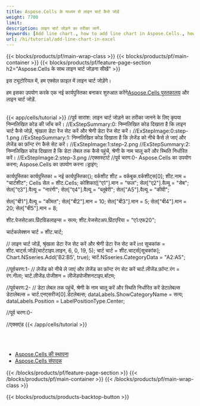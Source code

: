 ```yaml
---
title: Aspose.Cells के माध्यम से लाइन चार्ट कैसे जोड़ें
weight: 7700
limit:
description: लाइन चार्ट जोड़ने का तरीका जानें.
keywords: [Add line chart., how to add line chart in Aspose.Cells., how to add line chart using Aspose.Cells]
url: /hi/tutorial/add-line-chart-in-excel
---
```

{{< blocks/products/pf/main-wrap-class >}}
{{< blocks/products/pf/main-container >}}
{{< blocks/products/pf/feature-page-section h2="Aspose.Cells के साथ लाइन चार्ट जोड़ना सीखें" >}}

<p>
इस ट्यूटोरियल में, हम एक्सेल फ़ाइल में लाइन चार्ट जोड़ेंगे।
</p>

<p>
 हम इसका उपयोग करके एक नई कार्यपुस्तिका बनाकर शुरुआत करेंगे<a href="https://www.nuget.org/packages/Aspose.Cells">Aspose.Cells पुस्तकालय</a> और लाइन चार्ट जोड़ें.
</p>

<br />
{{< app/cells/tutorial >}}
//पूर्व सारांश: लाइन चार्ट जोड़ने का तरीका जानने के लिए कृपया निम्नलिखित कोड की जाँच करें।
//ExStepSummary:0: निम्नलिखित कोड दिखाता है कि लाइन चार्ट कैसे जोड़ें, श्रृंखला डेटा रेंज सेट करें और श्रेणी डेटा रेंज सेट करें।
//ExStepImage:0:step-1.png
//ExStepSummary:1: निम्नलिखित कोड दिखाता है कि लेजेंड को नीचे कैसे ले जाएं और लेजेंड का फ़ॉन्ट रंग कैसे सेट करें।
//ExStepImage:1:step-2.png
//ExStepSummary:2: निम्नलिखित कोड दिखाता है कि डेटा लेबल तक कैसे पहुंचें, श्रेणी के नाम चालू करें और स्थिति निर्धारित करें।
//ExStepImage:2:step-3.png
//एक्सस्टार्ट
//पूर्व चरण:0-
Aspose.Cells का उपयोग करना;
Aspose.Cells का उपयोग करना।ड्राइंग;

कार्यपुस्तिका कार्यपुस्तिका = नई कार्यपुस्तिका();
वर्कशीट शीट = वर्कबुक.वर्कशीट्स[0];
शीट.नाम = "चार्टशीट";
Cells सेल = शीट.Cells;
कोशिकाएं["ए1"].मान = "फल";
सेल["ए2"].वैल्यू = "सेब";
सेल["ए3"].वैल्यू = "नारंगी";
सेल["ए4"].वैल्यू = "ब्लूबेरी";
सेल["A5"].वैल्यू = "कीवी";

सेल["बी1"].वैल्यू = "कीमत";
सेल["बी2"].मान = 10;
सेल["बी3"].मान = 5;
सेल["बी4"].मान = 20;
सेल["बी5"].मान = 8;

शीट.पेजसेटअप.प्रिंटग्रिडलाइन्स = सत्य;
शीट.पेजसेटअप.प्रिंटएरिया = "ए1:एफ20";

चार्टकलेक्शन चार्ट = शीट.चार्ट;

// लाइन चार्ट जोड़ें, श्रृंखला डेटा रेंज सेट करें और श्रेणी डेटा रेंज सेट करें
int सूचकांक = शीट.चार्ट्स.जोड़ें(चार्टटाइप.लाइन, 6, 0, 19, 5);
चार्ट चार्ट = शीट.चार्ट्स[सूचकांक];
Chart.NSseries.Add('B2:B5', true);
चार्ट.NSseries.CategoryData = "A2:A5";

//पूर्वचरण:1-
// लेजेंड को नीचे ले जाएं और लेजेंड का फ़ॉन्ट रंग सेट करें
चार्ट.लीजेंड.फ़ॉन्ट.रंग = रंग.नीला;
चार्ट.लीजेंड.पोजीशन = लीजेंडपोजीशनटाइप.बॉटम;

//पूर्वचरण:2-
// डेटा लेबल तक पहुंचें, श्रेणी के नाम चालू करें और स्थिति निर्धारित करें
डेटालेबल्स डेटालेबल्स = चार्ट.एनएसरीज[0].डेटलेबल्स;
dataLabels.ShowCategoryName = सत्य;
dataLabels.Position = LabelPositionType.Center;

//पूर्व चरण:0-

//एक्सएंड
{{< /app/cells/tutorial >}}
<br />

<br />
<br />
<div class="code-sample">
    <ul class="link-list">
        <li class="link-item"><a href="https://docs.aspose.com/cells/net/installation/">Aspose.Cells की स्थापना</a></li>
        <li class="link-item"><a href="https://products.aspose.app/cells/editor/">Aspose.Cells संपादक</a></li>
    </ul>
</div>

{{< /blocks/products/pf/feature-page-section >}}
{{< /blocks/products/pf/main-container >}}
{{< /blocks/products/pf/main-wrap-class >}}

{{< blocks/products/products-backtop-button >}}